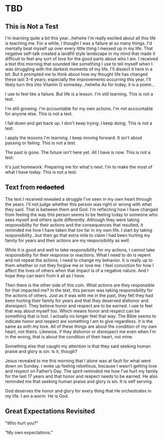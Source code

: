 # TBD

## This is Not a Test

I'm learning quite a bit this year...hehehe I'm really excited about all this life is teaching me. For a while, I thought I was a failure at so many things. I'd mentally beat myself up over every little thing I messed up in my life. That negative self-talk created a landfill style landscape in my mind that made it difficult to feel any sort of love for the good parts about who I am. I received a text this morning that sounded like something I use to tell myself when I was struggling with the darkest moments of my life. I'll dissect it here in a bit. But it prompted me to think about how my thought life has changed these last 3-4 years; especially the improvements occurring this year. I'll likely turn this into Vitamin G someday...hehehe As for today, it is a poem...

I use to feel like a failure.
But life is a lesson.
I'm still learning.
This is not a test.

I'm still growing.
I'm accountable for my own actions.
I'm not accountable for anyone else.
This is not a test.

I fall down and get back up.
I don't keep trying.
I keep doing.
This is not a test.

I apply the lessons I'm learning.
I keep moving forward.
It isn't about passing or failing.
This is not a test.

The past is gone.
The future isn't here yet.
All I have is now.
This is not a test.

It's just homework.
Preparing me for what's next.
I'm to make the most of what I have today.
This is not a test.

## Text from ~~redacted~~

The text I received revealed a struggle I've seen in my own heart through the years. I'll not judge whether this person was right or wrong with what they said. That is between them and God. I'm reflecting how I have changed from feeling the way this person seems to be feeling today to someone who sees myself and others quite differently. Although they were taking responsibility for their actions and the consequences that resulted, it reminded me how I have taken that too far in my own life. I start by taking responsibility...but then go that extra mile to claim I had been hurting my family for years and their actions are my responsibility as well.

While it is good and well to take responsibility for my actions, I cannot take responsibility for their response or reactions. What I need to do is repent and not repeat the actions. I need to change my behavior. It is really up to them whether or not they forgive me or love me. I feel conviction for how I affect the lives of others when that impact is of a negative nature. And I hope they can learn from it all as I have.

Then there is the other side of this coin. What actions are they responsible for that impacted me? In the text, this person was taking responsibility for the actions of others. Just as it was with me in the past, they felt they had been hurting their family for years and that they deserved dishonor and disrespect. They believe honor and respect are to be earned. I use to feel that way about myself too. Which means honor and respect can be something that is lost. I actually no longer feel that way. The Bible seems to indicate honor and respect are something I am to give regardless. It is the same as with my love. All of these things are about the condition of my own heart, not theirs. Likewise, if they dishonor or disrespect me even when I'm in the wrong, that is about the condition of their heart, not mine.

Something else that caught my attention is that they said seeking human praise and glory is sin. Is it, though?

Jesus revealed to me this morning that I alone was at fault for what went down on Sunday. I woke up feeling rebellious, because I wasn’t getting love and respect on Father’s Day. The spirit reminded me how I’ve hurt my family for the last 17 years and that honor and respect needs to be earned. He also reminded me that seeking human praise and glory is sin. It is self serving. 

God deserves the honor and glory for every thing that He orchestrates in my life. I am a worm. He is God.

## Great Expectations Revisited

"Who hurt you?"

"My own expectations."